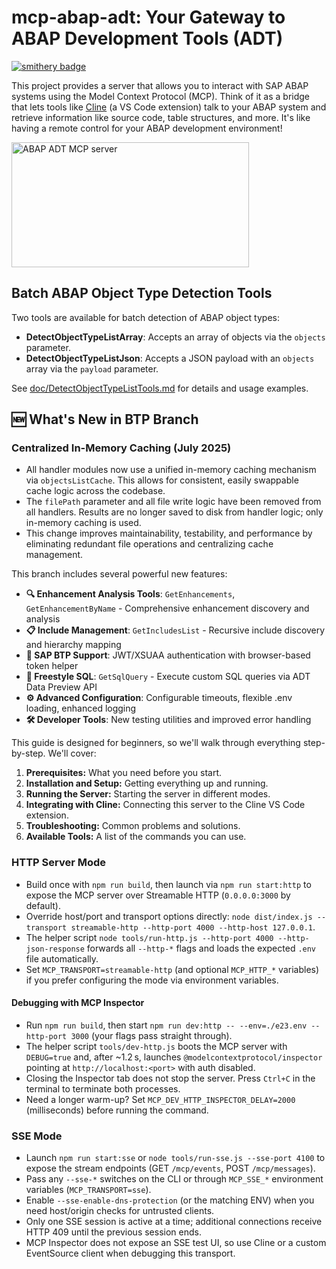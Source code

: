 # mcp-abap-adt: Your Gateway to ABAP Development Tools (ADT)

[![smithery badge](https://smithery.ai/badge/@mario-andreschak/mcp-abap-adt)](https://smithery.ai/server/@mario-andreschak/mcp-abap-adt)

This project provides a server that allows you to interact with SAP ABAP systems using the Model Context Protocol (MCP). Think of it as a bridge that lets tools like [Cline](https://marketplace.visualstudio.com/items?itemName=saoudrizwan.claude-dev) (a VS Code extension) talk to your ABAP system and retrieve information like source code, table structures, and more. It's like having a remote control for your ABAP development environment!

<a href="https://glama.ai/mcp/servers/gwkh12xlu7">
  <img width="380" height="200" src="https://glama.ai/mcp/servers/gwkh12xlu7/badge" alt="ABAP ADT MCP server" />
</a>

## Batch ABAP Object Type Detection Tools

Two tools are available for batch detection of ABAP object types:

- **DetectObjectTypeListArray**: Accepts an array of objects via the `objects` parameter.
- **DetectObjectTypeListJson**: Accepts a JSON payload with an `objects` array via the `payload` parameter.

See [doc/DetectObjectTypeListTools.md](doc/DetectObjectTypeListTools.md) for details and usage examples.

## 🆕 What's New in BTP Branch

### Centralized In-Memory Caching (July 2025)

- All handler modules now use a unified in-memory caching mechanism via `objectsListCache`. This allows for consistent, easily swappable cache logic across the codebase.
- The `filePath` parameter and all file write logic have been removed from all handlers. Results are no longer saved to disk from handler logic; only in-memory caching is used.
- This change improves maintainability, testability, and performance by eliminating redundant file operations and centralizing cache management.

This branch includes several powerful new features:

- **🔍 Enhancement Analysis Tools**: `GetEnhancements`, `GetEnhancementByName` - Comprehensive enhancement discovery and analysis
- **📋 Include Management**: `GetIncludesList` - Recursive include discovery and hierarchy mapping  
- **🚀 SAP BTP Support**: JWT/XSUAA authentication with browser-based token helper
- **💾 Freestyle SQL**: `GetSqlQuery` - Execute custom SQL queries via ADT Data Preview API
- **⚙️ Advanced Configuration**: Configurable timeouts, flexible .env loading, enhanced logging
- **🛠️ Developer Tools**: New testing utilities and improved error handling

This guide is designed for beginners, so we'll walk through everything step-by-step. We'll cover:

1.  **Prerequisites:** What you need before you start.
2.  **Installation and Setup:** Getting everything up and running.
3.  **Running the Server:** Starting the server in different modes.
4.  **Integrating with Cline:** Connecting this server to the Cline VS Code extension.
5.  **Troubleshooting:** Common problems and solutions.
6.  **Available Tools:** A list of the commands you can use.

### HTTP Server Mode

- Build once with `npm run build`, then launch via `npm run start:http` to expose the MCP server over Streamable HTTP (`0.0.0.0:3000` by default).
- Override host/port and transport options directly: `node dist/index.js --transport streamable-http --http-port 4000 --http-host 127.0.0.1`.
- The helper script `node tools/run-http.js --http-port 4000 --http-json-response` forwards all `--http-*` flags and loads the expected `.env` file automatically.
- Set `MCP_TRANSPORT=streamable-http` (and optional `MCP_HTTP_*` variables) if you prefer configuring the mode via environment variables.

#### Debugging with MCP Inspector

- Run `npm run build`, then start `npm run dev:http -- --env=./e23.env --http-port 3000` (your flags pass straight through).
- The helper script `tools/dev-http.js` boots the MCP server with `DEBUG=true` and, after ~1.2 s, launches `@modelcontextprotocol/inspector` pointing at `http://localhost:<port>` with auth disabled.
- Closing the Inspector tab does not stop the server. Press `Ctrl+C` in the terminal to terminate both processes.
- Need a longer warm-up? Set `MCP_DEV_HTTP_INSPECTOR_DELAY=2000` (milliseconds) before running the command.

### SSE Mode

- Launch `npm run start:sse` or `node tools/run-sse.js --sse-port 4100` to expose the stream endpoints (GET `/mcp/events`, POST `/mcp/messages`).
- Pass any `--sse-*` switches on the CLI or through `MCP_SSE_*` environment variables (`MCP_TRANSPORT=sse`).
- Enable `--sse-enable-dns-protection` (or the matching ENV) when you need host/origin checks for untrusted clients.
- Only one SSE session is active at a time; additional connections receive HTTP 409 until the previous session ends.
- MCP Inspector does not expose an SSE test UI, so use Cline or a custom EventSource client when debugging this transport.

